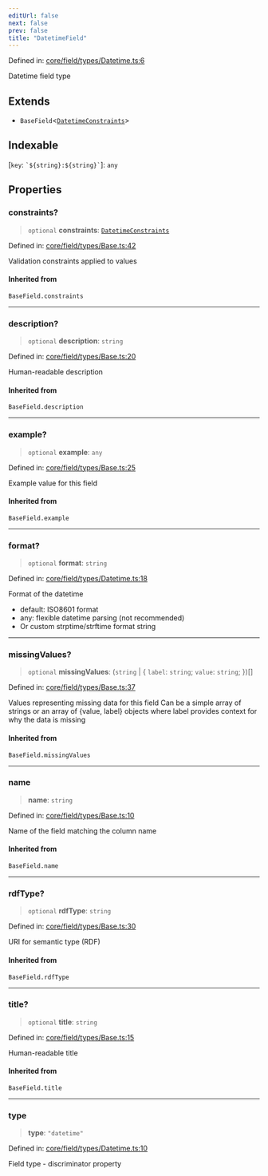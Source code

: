 ```yaml
---
editUrl: false
next: false
prev: false
title: "DatetimeField"
---
```


Defined in: [core/field/types/Datetime.ts:6](https://github.com/datisthq/dpkit/blob/5891634de8175d14853313e208ffbae144fd78eb/core/field/types/Datetime.ts#L6)

Datetime field type

## Extends

- `BaseField`\<[`DatetimeConstraints`](/reference/_dpkit/core/datetimeconstraints/)\>

## Indexable

\[`key`: `` `${string}:${string}` ``\]: `any`

## Properties

### constraints?

> `optional` **constraints**: [`DatetimeConstraints`](/reference/_dpkit/core/datetimeconstraints/)

Defined in: [core/field/types/Base.ts:42](https://github.com/datisthq/dpkit/blob/5891634de8175d14853313e208ffbae144fd78eb/core/field/types/Base.ts#L42)

Validation constraints applied to values

#### Inherited from

`BaseField.constraints`

***

### description?

> `optional` **description**: `string`

Defined in: [core/field/types/Base.ts:20](https://github.com/datisthq/dpkit/blob/5891634de8175d14853313e208ffbae144fd78eb/core/field/types/Base.ts#L20)

Human-readable description

#### Inherited from

`BaseField.description`

***

### example?

> `optional` **example**: `any`

Defined in: [core/field/types/Base.ts:25](https://github.com/datisthq/dpkit/blob/5891634de8175d14853313e208ffbae144fd78eb/core/field/types/Base.ts#L25)

Example value for this field

#### Inherited from

`BaseField.example`

***

### format?

> `optional` **format**: `string`

Defined in: [core/field/types/Datetime.ts:18](https://github.com/datisthq/dpkit/blob/5891634de8175d14853313e208ffbae144fd78eb/core/field/types/Datetime.ts#L18)

Format of the datetime
- default: ISO8601 format
- any: flexible datetime parsing (not recommended)
- Or custom strptime/strftime format string

***

### missingValues?

> `optional` **missingValues**: (`string` \| \{ `label`: `string`; `value`: `string`; \})[]

Defined in: [core/field/types/Base.ts:37](https://github.com/datisthq/dpkit/blob/5891634de8175d14853313e208ffbae144fd78eb/core/field/types/Base.ts#L37)

Values representing missing data for this field
Can be a simple array of strings or an array of {value, label} objects
where label provides context for why the data is missing

#### Inherited from

`BaseField.missingValues`

***

### name

> **name**: `string`

Defined in: [core/field/types/Base.ts:10](https://github.com/datisthq/dpkit/blob/5891634de8175d14853313e208ffbae144fd78eb/core/field/types/Base.ts#L10)

Name of the field matching the column name

#### Inherited from

`BaseField.name`

***

### rdfType?

> `optional` **rdfType**: `string`

Defined in: [core/field/types/Base.ts:30](https://github.com/datisthq/dpkit/blob/5891634de8175d14853313e208ffbae144fd78eb/core/field/types/Base.ts#L30)

URI for semantic type (RDF)

#### Inherited from

`BaseField.rdfType`

***

### title?

> `optional` **title**: `string`

Defined in: [core/field/types/Base.ts:15](https://github.com/datisthq/dpkit/blob/5891634de8175d14853313e208ffbae144fd78eb/core/field/types/Base.ts#L15)

Human-readable title

#### Inherited from

`BaseField.title`

***

### type

> **type**: `"datetime"`

Defined in: [core/field/types/Datetime.ts:10](https://github.com/datisthq/dpkit/blob/5891634de8175d14853313e208ffbae144fd78eb/core/field/types/Datetime.ts#L10)

Field type - discriminator property
